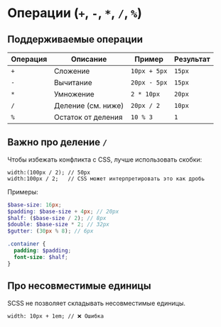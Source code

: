 # Операции (`+`, `-`, `*`, `/`, `%`)

## Поддерживаемые операции

| Операция | Описание           | Пример       | Результат |
|----------|--------------------|--------------|-----------|
| `+`      | Сложение           | `10px + 5px` | `15px`    |
| `-`      | Вычитание          | `20px - 5px` | `15px`    |
| `*`      | Умножение          | `2 * 10px`   | `20px`    |
| `/`      | Деление (см. ниже) | `20px / 2`   | `10px`    |
| `%`      | Остаток от деления | `10 % 3`     | `1`       |

## Важно про деление `/`

Чтобы избежать конфликта с CSS, лучше использовать скобки:

```
width:(100px / 2); // 50px
width:100px / 2;   // CSS может интерпретировать это как дробь
```

Примеры:

```scss
$base-size: 16px;
$padding: $base-size + 4px; // 20px
$half: ($base-size / 2); // 8px
$double: $base-size * 2; // 32px
$gutter: (30px % 8); // 6px

.container {
  padding: $padding;
  font-size: $half;
}
```

## Про несовместимые единицы

SCSS не позволяет складывать несовместимые единицы.

```
width: 10px + 1em; // ❌ Ошибка
```
